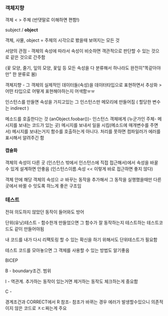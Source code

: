### 객체지향

객체  < > 주체 (반댓말로 이해하면 편함!)

subject / **object**

객체, 사물, object = 주체의 시각으로 봤을때 보여지는 모든 것 

서양의 관점 - 객체의 속성에 따라서 속성이 비슷하면 객관적으로 판단할 수 있는 것으로 같은 것으로 간주함

(꽃 모양, 줄기, 잎의 모양, 꽃잎 등 모든 속성을 다 분류해서 하나라도 완전히"똑같아야만" 한 분류로 봄)

객체지향 - 그 객체의 실제적인 데이터들(속성)을 데이터타입으로 표현하면서 추상화 > 어떤 타입으로 어떻게 표현해야하는지 어색함ㅠㅠ

인스턴스를 만들면 속성을 가지고있는 그 인스턴스만 메모리에 만들어짐 ( 할당한 변수는 indirect )

메소드를 호출한다는 것 (anObject.foobar())- 인스턴스 객체에게 (누군가인 주체- 메시지를 보내는 코드가 있는 곳) 메시지를 보내서 일을 시킴(메소드에 매개변수를 주면서) 메시지를 보내는거지 함수를 호출하는게 아니다. 처리를 못하면 컴파일러가 에러를 표시해서 알려주긴 함 



#### 캡슐화

객체의 속성이 다른 곳 (인스턴스 밖에서 인스턴스에 직접 접근해서)에서 속성을 바꿀 수 있게 설계하면 안좋음 (인스턴스이름.속성 << 이렇게 바로 접근하면 좋지 않다)

객체 안에 해당 객체의 속성으 ㄹ 바꾸는 동작을 추가해서 그 동작을 실행했을때만 다른 곳에서 바뀔 수 잇도록 하느게 좋은 구조임



### 테스트

전혀 의도하지 않았던 동작이 들어와도 방어

단위(유닛)테스트  - 함수한개 만들었으면 그 함수가 잘 동작하는지 테스트하는 테스트코드도 같이 만들어야됨

내 코드를 내가 다시 리팩토링 할 수 있는 확신을 하기 위해서도 단위테스트가 필요함

테스트 코드를 모아놓으면 그 객체를 사용할 수 있는 방법도 알기좋음

BICEP

B - boundary조건. 범위

I - 역관계. 추가하는 동작이 있는거면 제거하는 동작도 체크하는게 중요함

C - 



경계조건과 CORRECT에서 R 참조- 참조가 바뀌는 경우 에러가 발생할수있으니 의존적이지 않은 코드로 ㅈㄷ짜는게 주요





